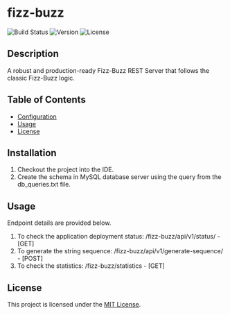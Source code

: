 # fizz-buzz

![Build Status](https://img.shields.io/travis/username/repo.svg)
![Version](https://img.shields.io/badge/version-1.0-blue.svg)
![License](https://img.shields.io/badge/license-MIT-green.svg)

## Description
A robust and production-ready Fizz-Buzz REST Server that follows the classic Fizz-Buzz logic.

## Table of Contents
- [Configuration](#configuration)
- [Usage](#usage)
- [License](#license)

## Installation
1. Checkout the project into the IDE.
2. Create the schema in MySQL database server using the query from the db_queries.txt file.

## Usage
Endpoint details are provided below.
1. To check the application deployment status: /fizz-buzz/api/v1/status/ - [GET]
2. To generate the string sequence: /fizz-buzz/api/v1/generate-sequence/ - [POST]
3. To check the statistics: /fizz-buzz/statistics - [GET]

## License
This project is licensed under the [MIT License](LICENSE).
